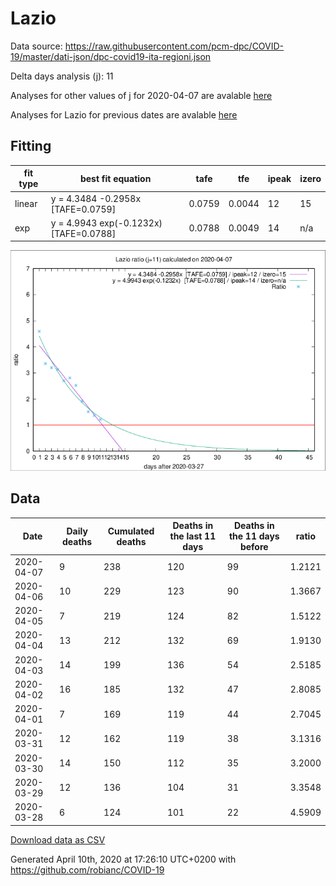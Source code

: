 # Lazio

Data source: https://raw.githubusercontent.com/pcm-dpc/COVID-19/master/dati-json/dpc-covid19-ita-regioni.json

Delta days analysis (j): 11

Analyses for other values of j for 2020-04-07 are avalable [here](../README.md)

Analyses for Lazio for previous dates are avalable [here](../../README.md)

## Fitting 
|fit type|best fit equation|tafe|tfe|ipeak|izero|
|-------|-----|--------|------|---|---|
|linear|y = 4.3484 -0.2958x  [TAFE=0.0759]|0.0759|0.0044|12|15|
|exp|y = 4.9943 exp(-0.1232x)  [TAFE=0.0788]|0.0788|0.0049|14|n/a|

![Plot](COVID-19_lazio_j11_2020-04-07.png)

## Data
|Date|Daily deaths|Cumulated deaths|Deaths in the last 11 days|Deaths in the 11 days before|ratio|
|----|----------|-----------|-------|--------------------|-----|
|2020-04-07|9|238|120|99|1.2121|
|2020-04-06|10|229|123|90|1.3667|
|2020-04-05|7|219|124|82|1.5122|
|2020-04-04|13|212|132|69|1.9130|
|2020-04-03|14|199|136|54|2.5185|
|2020-04-02|16|185|132|47|2.8085|
|2020-04-01|7|169|119|44|2.7045|
|2020-03-31|12|162|119|38|3.1316|
|2020-03-30|14|150|112|35|3.2000|
|2020-03-29|12|136|104|31|3.3548|
|2020-03-28|6|124|101|22|4.5909|

[Download data as CSV](COVID-19_lazio_j11_2020-04-07.csv)

Generated April 10th, 2020 at 17:26:10 UTC+0200 with https://github.com/robianc/COVID-19

